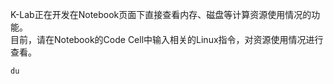 K-Lab正在开发在Notebook页面下直接查看内存、磁盘等计算资源使用情况的功能。    
目前，请在Notebook的Code Cell中输入相关的Linux指令，对资源使用情况进行查看。
```free
du
```